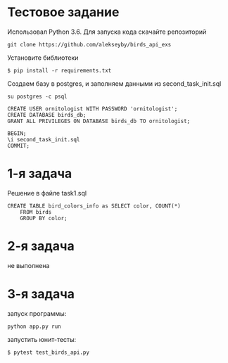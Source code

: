 # Тестовое задание

Использовал Python 3.6. Для запуска кода скачайте репозиторий
```
git clone https://github.com/alekseyby/birds_api_exs
```
Установите библиотеки
```
$ pip install -r requirements.txt
```

Создаем базу в postgres, и заполняем данными из second_task_init.sql 
```
su postgres -c psql

CREATE USER ornitologist WITH PASSWORD 'ornitologist';
CREATE DATABASE birds_db;
GRANT ALL PRIVILEGES ON DATABASE birds_db TO ornitologist;

BEGIN;
\i second_task_init.sql
COMMIT;
```

# 1-я задача

Решение в файле task1.sql 
```
CREATE TABLE bird_colors_info as SELECT color, COUNT(*)
    FROM birds
    GROUP BY color;
```

#  2-я задача
не выполнена

# 3-я задача
запуск программы:

```
python app.py run

```
запустить юнит-тесты:
```
$ pytest test_birds_api.py
```

